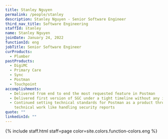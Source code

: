 ```yaml
---
title: Stanley Nguyen
permalink: /people/stanley
description: Stanley Nguyen - Senior Software Engineer
third_nav_title: Software Engineering
staffId: stanley
name: Stanley Nguyen
joinDate: January 24, 2022
functionId: eng
jobTitle: Senior Software Engineer
curProducts:
  - Plumber
pastProducts:
  - DigiMC
  - Primary Care
  - Sync
  - Postman
  - Touchpoint
accomplishments:
  - Delivered from end to end the most requested feature in Postman
  - Delivered first version of SGC under a tight timeline without any issues
  - Continued setting technical standards for Postman as a product through
    technical work like handling security reports
quote: ""
linkedinId: ""
---
```


{% include staff.html staff=page color=site.colors.function-colors.eng %}
